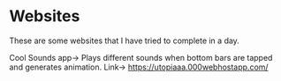 # Websites
These are some websites that I have tried to complete in a day.

Cool Sounds app-> Plays different sounds when bottom bars are tapped and generates animation. 
                  Link-> https://utopiaaa.000webhostapp.com/
